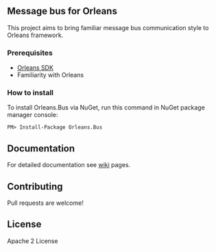 ## Message bus for Orleans

This project aims to bring familiar message bus communication style to Orleans framework.

### Prerequisites
- [Orleans SDK](https://orleans.codeplex.com/wikipage?title=Orleans%20Setup%20for%20Developers&referringTitle=Home "Link to Orleans SDK installation page")
- Familiarity with Orleans

### How to install

To install Orleans.Bus via NuGet, run this command in NuGet package manager console:

	PM> Install-Package Orleans.Bus

## Documentation

For detailed documentation see [wiki](https://github.com/yevhen/Orleans.Bus/wiki) pages.

## Contributing

Pull requests are welcome!

## License

Apache 2 License
